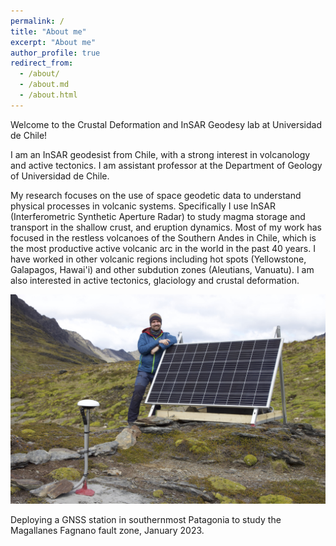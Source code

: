 ```yaml
---
permalink: /
title: "About me"
excerpt: "About me"
author_profile: true
redirect_from: 
  - /about/
  - /about.md
  - /about.html
---
```


Welcome to the Crustal Deformation and InSAR Geodesy lab at Universidad de Chile!

I am an InSAR geodesist from Chile, with a strong interest in volcanology and active tectonics. I am assistant professor at the Department of Geology of Universidad de Chile. 

My research focuses on the use of space geodetic data to understand physical processes in volcanic systems. Specifically I use InSAR (Interferometric Synthetic Aperture Radar) to study magma storage and transport in the shallow crust, and eruption dynamics. Most of my work has focused in the restless volcanoes of the Southern Andes in Chile, which is the most productive active volcanic arc in the world in the past 40 years. I have worked in other volcanic regions including hot spots (Yellowstone, Galapagos, Hawai'i) and other subdution zones (Aleutians, Vanuatu). I am also interested in active tectonics, glaciology and crustal deformation. 


<img style="float: center;" src="/images/IMG_8404.jpg">

Deploying a GNSS station in southernmost Patagonia to study the Magallanes Fagnano fault zone, January 2023.
 

